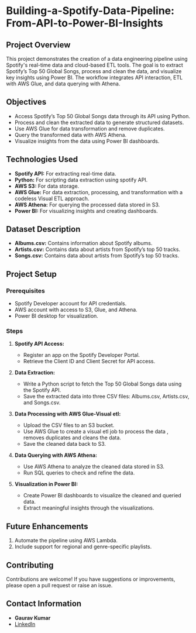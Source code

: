 # Building-a-Spotify-Data-Pipeline: From-API-to-Power-BI-Insights


## Project Overview

This project demonstrates the creation of a data engineering pipeline using Spotify's real-time data and cloud-based ETL tools. The goal is to extract Spotify’s Top 50 Global Songs, process and clean the data, and visualize key insights using Power BI. The workflow integrates API interaction, ETL with AWS Glue, and data querying with Athena.

## Objectives

- Access Spotify’s Top 50 Global Songs data through its API using Python.
- Process and clean the extracted data to generate structured datasets.
- Use AWS Glue for data transformation and remove duplicates.
- Query the transformed data with AWS Athena.
- Visualize insights from the data using Power BI dashboards.

  

## Technologies Used

- **Spotify API:** For extracting real-time data.
- **Python:** For scripting data extraction using spotify API.
- **AWS S3:** For data storage.
- **AWS Glue:**  For data extraction, processing, and transformation with a codeless Visual ETL approach.
- **AWS Athena:** For querying the processed data stored in S3.
- **Power BI:** For visualizing insights and creating dashboards.


## Dataset Description

- **Albums.csv:** Contains information about Spotify albums.
- **Artists.csv:** Contains data about artists from Spotify’s top 50 tracks.
- **Songs.csv:** Contains data about artists from Spotify’s top 50 tracks.

## Project Setup

  ### Prerequisites
  - Spotify Developer account for API credentials.
  - AWS account with access to S3, Glue, and Athena.
  - Power BI desktop for visualization.

  ### Steps
   1. **Spotify API Access:**
      - Register an app on the Spotify Developer Portal.
      - Retrieve the Client ID and Client Secret for API access.
        
   2. **Data Extraction:**
      - Write a Python script to fetch the Top 50 Global Songs data using the Spotify API.
      - Save the extracted data into three CSV files: Albums.csv, Artists.csv, and Songs.csv.

   3. **Data Processing with AWS Glue-Visual etl:**

      - Upload the CSV files to an S3 bucket.
      - Use AWS Glue to create a visual etl job to process the data , removes duplicates and cleans the data.
      - Save the cleaned data back to S3.
     
   4. **Data Querying with AWS Athena:**

      - Use AWS Athena to analyze the cleaned data stored in S3.
      - Run SQL queries to check and refine the data.
    
   5. **Visualization in Power BI:**
      - Create Power BI dashboards to visualize the cleaned and queried data.
      - Extract meaningful insights through the visualizations.


## Future Enhancements
   1. Automate the pipeline using AWS Lambda.
   2. Include support for regional and genre-specific playlists.

## Contributing
  Contributions are welcome! If you have suggestions or improvements, please open a pull request or raise an issue.

## Contact Information
- **Gaurav Kumar**
- [LinkedIn](https://www.linkedin.com/in/gaurav-kumar-4724602a9/)

